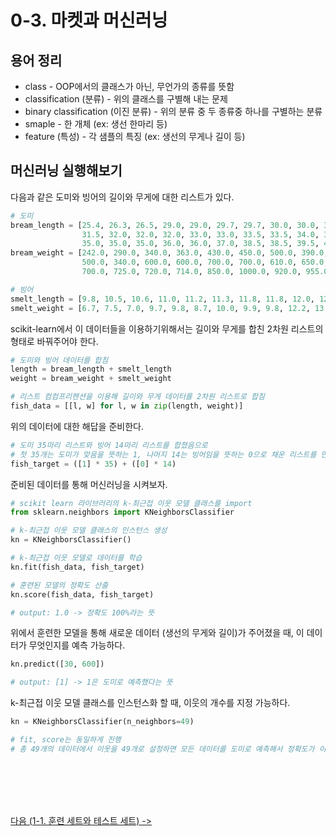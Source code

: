 # 0-3. 마켓과 머신러닝

## 용어 정리

* class - OOP에서의 클래스가 아닌, 무언가의 종류를 뜻함
* classification (분류) - 위의 클래스를 구별해 내는 문제
* binary classification (이진 분류) - 위의 분류 중 두 종류중 하나를 구별하는 분류
* smaple - 한 개체 (ex: 생선 한마리 등)
* feature (특성) - 각 샘플의 특징 (ex: 생선의 무게나 길이 등)

## 머신러닝 실행해보기

다음과 같은 도미와 빙어의 길이와 무게에 대한 리스트가 있다.
```python
# 도미
bream_length = [25.4, 26.3, 26.5, 29.0, 29.0, 29.7, 29.7, 30.0, 30.0, 30.7, 31.0, 31.0, 
                31.5, 32.0, 32.0, 32.0, 33.0, 33.0, 33.5, 33.5, 34.0, 34.0, 34.5, 35.0, 
                35.0, 35.0, 35.0, 36.0, 36.0, 37.0, 38.5, 38.5, 39.5, 41.0, 41.0]
bream_weight = [242.0, 290.0, 340.0, 363.0, 430.0, 450.0, 500.0, 390.0, 450.0, 500.0, 475.0, 500.0, 
                500.0, 340.0, 600.0, 600.0, 700.0, 700.0, 610.0, 650.0, 575.0, 685.0, 620.0, 680.0, 
                700.0, 725.0, 720.0, 714.0, 850.0, 1000.0, 920.0, 955.0, 925.0, 975.0, 950.0]

# 빙어
smelt_length = [9.8, 10.5, 10.6, 11.0, 11.2, 11.3, 11.8, 11.8, 12.0, 12.2, 12.4, 13.0, 14.3, 15.0]
smelt_weight = [6.7, 7.5, 7.0, 9.7, 9.8, 8.7, 10.0, 9.9, 9.8, 12.2, 13.4, 12.2, 19.7, 19.9]
```

scikit-learn에서 이 데이터들을 이용하기위해서는 길이와 무게를 합친 2차원 리스트의 형태로 바꿔주어야 한다.

```python
# 도미와 빙어 데이터를 합침
length = bream_length + smelt_length
weight = bream_weight + smelt_weight

# 리스트 컴컴프리헨션을 이용해 길이와 무게 데이터를 2차원 리스트로 합침
fish_data = [[l, w] for l, w in zip(length, weight)]
```

위의 데이터에 대한 해답을 준비한다.
```python
# 도미 35마리 리스트와 빙어 14마리 리스트를 합쳤음으로
# 첫 35개는 도미가 맞음을 뜻하는 1, 나머지 14는 빙어임을 뜻하는 0으로 채운 리스트를 만든다.
fish_target = ([1] * 35) + ([0] * 14)
```

준비된 데이터를 통해 머신러닝을 시켜보자.
```python
# scikit learn 라이브러리의 k-최근접 이웃 모델 클래스를 import
from sklearn.neighbors import KNeighborsClassifier

# k-최근접 이웃 모델 클래스의 인스턴스 생성
kn = KNeighborsClassifier()

# k-최근접 이웃 모델로 데이터를 학습
kn.fit(fish_data, fish_target)

# 훈련된 모델의 정확도 산출
kn.score(fish_data, fish_target)

# output: 1.0 -> 정확도 100%라는 뜻
```

위에서 훈련한 모델을 통해 새로운 데이터 (생선의 무게와 길이)가 주어졌을 때, 이 데이터가 무엇인지를 예측 가능하다.
```python
kn.predict([30, 600])

# output: [1] -> 1은 도미로 예측했다는 뜻
```

k-최근접 이웃 모델 클래스를 인스턴스화 할 때, 이웃의 개수를 지정 가능하다.
```python
kn = KNeighborsClassifier(n_neighbors=49)

# fit, score는 동일하게 진행
# 총 49개의 데이터에서 이웃을 49개로 설정하면 모든 데이터를 도미로 예측해서 정확도가 이상해진다.
```

</br></br></br></br>

[다음 (1-1. 훈련 세트와 테스트 세트) ->](https://github.com/RFLXN/PnP.AI.2023/tree/main/doc/1.%20%EB%8D%B0%EC%9D%B4%ED%84%B0%20%EB%8B%A4%EB%A3%A8%EA%B8%B0/1.%20%ED%9B%88%EB%A0%A8%20%EC%84%B8%ED%8A%B8%EC%99%80%20%ED%85%8C%EC%8A%A4%ED%8A%B8%20%EC%84%B8%ED%8A%B8)